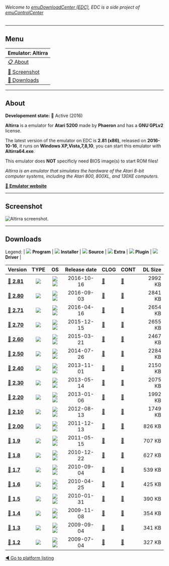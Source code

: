 ###### Welcome to [emuDownloadCenter (EDC)](https://github.com/PhoenixInteractiveNL/emuDownloadCenter/wiki/), EDC is a side project of [emuControlCenter](https://github.com/PhoenixInteractiveNL/emuControlCenter/wiki/)
***
## Menu
| **Emulator: Altirra** |
|:---------|
| [:clipboard: About](#about) |
| [:sunrise: Screenshot](#screenshot) |
| [:floppy_disk: Downloads](#downloads) |
***
## About
**Developement state:** :large_blue_circle: Active (2016)

**Altirra** is a emulator for **Atari 5200** made by **Phaeron** and has a **GNU GPLv2** license.

The latest version of the emulator on EDC is **2.81 (x86)**, released on **2016-10-16**, it runs on **Windows XP,Vista,7,8,10**, you can start this emulator with **Altirra64.exe**.

This emulator does **NOT** specificly need BIOS image(s) to start ROM files!

_Altirra is an emulator that simulates the hardware of the Atari 8-bit computer systems, including the Atari 800, 800XL, and 130XE computers._

[:link: **Emulator website**](http://www.virtualdub.org/altirra.html)
***
## Screenshot
![](https://raw.githubusercontent.com/PhoenixInteractiveNL/emuDownloadCenter/master/hooks/altirra/emulator_screen_01.jpg "Altirra screenshot.")
***
## Downloads
Legend:
| ![](https://raw.githubusercontent.com/wiki/PhoenixInteractiveNL/emuDownloadCenter/images_misc/icon_program_24.png) **Program** | 
![](https://raw.githubusercontent.com/wiki/PhoenixInteractiveNL/emuDownloadCenter/images_misc/icon_installer_24.png) **Installer** | 
![](https://raw.githubusercontent.com/wiki/PhoenixInteractiveNL/emuDownloadCenter/images_misc/icon_source_code_24.png) **Source** | 
![](https://raw.githubusercontent.com/wiki/PhoenixInteractiveNL/emuDownloadCenter/images_misc/icon_extra_24.png) **Extra** | 
![](https://raw.githubusercontent.com/wiki/PhoenixInteractiveNL/emuDownloadCenter/images_misc/icon_plugin_24.png) **Plugin** | 
![](https://raw.githubusercontent.com/wiki/PhoenixInteractiveNL/emuDownloadCenter/images_misc/icon_driver_24.png) **Driver** | 
 
| Version  | TYPE | OS | Release date  | CLOG | CONT | DL Size  |
|:---------|:----:|:--:|:-------------:|:-----|:-----|---------:|
| [:floppy_disk: **2.81**](https://github.com/PhoenixInteractiveNL/edc-repo0001/raw/master/altirra/2.81.7z) | ![](https://raw.githubusercontent.com/wiki/PhoenixInteractiveNL/emuDownloadCenter/images_misc/icon_program_24.png) | ![](https://raw.githubusercontent.com/wiki/PhoenixInteractiveNL/emuDownloadCenter/images_misc/logo_windows_24.png)![](https://raw.githubusercontent.com/wiki/PhoenixInteractiveNL/emuDownloadCenter/images_misc/icon_32-bit_24.png) | 2016-10-16 | [:page_facing_up:](https://github.com/PhoenixInteractiveNL/edc-repo0001/blob/master/altirra/2.81_changelog.txt) | [:mag_right:](https://github.com/PhoenixInteractiveNL/edc-repo0001/blob/master/altirra/2.81_contents.txt) | 2992 KB |
| [:floppy_disk: **2.80**](https://github.com/PhoenixInteractiveNL/edc-repo0001/raw/master/altirra/2.80.7z) | ![](https://raw.githubusercontent.com/wiki/PhoenixInteractiveNL/emuDownloadCenter/images_misc/icon_program_24.png) | ![](https://raw.githubusercontent.com/wiki/PhoenixInteractiveNL/emuDownloadCenter/images_misc/logo_windows_24.png)![](https://raw.githubusercontent.com/wiki/PhoenixInteractiveNL/emuDownloadCenter/images_misc/icon_32-bit_24.png) | 2016-09-03 | [:page_facing_up:](https://github.com/PhoenixInteractiveNL/edc-repo0001/blob/master/altirra/2.80_changelog.txt) | [:mag_right:](https://github.com/PhoenixInteractiveNL/edc-repo0001/blob/master/altirra/2.80_contents.txt) | 2841 KB |
| [:floppy_disk: **2.71**](https://github.com/PhoenixInteractiveNL/edc-repo0001/raw/master/altirra/2.71.7z) | ![](https://raw.githubusercontent.com/wiki/PhoenixInteractiveNL/emuDownloadCenter/images_misc/icon_program_24.png) | ![](https://raw.githubusercontent.com/wiki/PhoenixInteractiveNL/emuDownloadCenter/images_misc/logo_windows_24.png)![](https://raw.githubusercontent.com/wiki/PhoenixInteractiveNL/emuDownloadCenter/images_misc/icon_32-bit_24.png) | 2016-04-16 | [:page_facing_up:](https://github.com/PhoenixInteractiveNL/edc-repo0001/blob/master/altirra/2.71_changelog.txt) | [:mag_right:](https://github.com/PhoenixInteractiveNL/edc-repo0001/blob/master/altirra/2.71_contents.txt) | 2654 KB |
| [:floppy_disk: **2.70**](https://github.com/PhoenixInteractiveNL/edc-repo0001/raw/master/altirra/2.70.7z) | ![](https://raw.githubusercontent.com/wiki/PhoenixInteractiveNL/emuDownloadCenter/images_misc/icon_program_24.png) | ![](https://raw.githubusercontent.com/wiki/PhoenixInteractiveNL/emuDownloadCenter/images_misc/logo_windows_24.png)![](https://raw.githubusercontent.com/wiki/PhoenixInteractiveNL/emuDownloadCenter/images_misc/icon_32-bit_24.png) | 2015-12-15 | [:page_facing_up:](https://github.com/PhoenixInteractiveNL/edc-repo0001/blob/master/altirra/2.70_changelog.txt) | [:mag_right:](https://github.com/PhoenixInteractiveNL/edc-repo0001/blob/master/altirra/2.70_contents.txt) | 2655 KB |
| [:floppy_disk: **2.60**](https://github.com/PhoenixInteractiveNL/edc-repo0001/raw/master/altirra/2.60.7z) | ![](https://raw.githubusercontent.com/wiki/PhoenixInteractiveNL/emuDownloadCenter/images_misc/icon_program_24.png) | ![](https://raw.githubusercontent.com/wiki/PhoenixInteractiveNL/emuDownloadCenter/images_misc/logo_windows_24.png)![](https://raw.githubusercontent.com/wiki/PhoenixInteractiveNL/emuDownloadCenter/images_misc/icon_32-bit_24.png) | 2015-03-21 | [:page_facing_up:](https://github.com/PhoenixInteractiveNL/edc-repo0001/blob/master/altirra/2.60_changelog.txt) | [:mag_right:](https://github.com/PhoenixInteractiveNL/edc-repo0001/blob/master/altirra/2.60_contents.txt) | 2467 KB |
| [:floppy_disk: **2.50**](https://github.com/PhoenixInteractiveNL/edc-repo0001/raw/master/altirra/2.50.7z) | ![](https://raw.githubusercontent.com/wiki/PhoenixInteractiveNL/emuDownloadCenter/images_misc/icon_program_24.png) | ![](https://raw.githubusercontent.com/wiki/PhoenixInteractiveNL/emuDownloadCenter/images_misc/logo_windows_24.png)![](https://raw.githubusercontent.com/wiki/PhoenixInteractiveNL/emuDownloadCenter/images_misc/icon_32-bit_24.png) | 2014-07-26 | [:page_facing_up:](https://github.com/PhoenixInteractiveNL/edc-repo0001/blob/master/altirra/2.50_changelog.txt) | [:mag_right:](https://github.com/PhoenixInteractiveNL/edc-repo0001/blob/master/altirra/2.50_contents.txt) | 2284 KB |
| [:floppy_disk: **2.40**](https://github.com/PhoenixInteractiveNL/edc-repo0001/raw/master/altirra/2.40.7z) | ![](https://raw.githubusercontent.com/wiki/PhoenixInteractiveNL/emuDownloadCenter/images_misc/icon_program_24.png) | ![](https://raw.githubusercontent.com/wiki/PhoenixInteractiveNL/emuDownloadCenter/images_misc/logo_windows_24.png)![](https://raw.githubusercontent.com/wiki/PhoenixInteractiveNL/emuDownloadCenter/images_misc/icon_32-bit_24.png) | 2013-11-01 | [:page_facing_up:](https://github.com/PhoenixInteractiveNL/edc-repo0001/blob/master/altirra/2.40_changelog.txt) | [:mag_right:](https://github.com/PhoenixInteractiveNL/edc-repo0001/blob/master/altirra/2.40_contents.txt) | 2150 KB |
| [:floppy_disk: **2.30**](https://github.com/PhoenixInteractiveNL/edc-repo0001/raw/master/altirra/2.30.7z) | ![](https://raw.githubusercontent.com/wiki/PhoenixInteractiveNL/emuDownloadCenter/images_misc/icon_program_24.png) | ![](https://raw.githubusercontent.com/wiki/PhoenixInteractiveNL/emuDownloadCenter/images_misc/logo_windows_24.png)![](https://raw.githubusercontent.com/wiki/PhoenixInteractiveNL/emuDownloadCenter/images_misc/icon_32-bit_24.png) | 2013-05-14 | [:page_facing_up:](https://github.com/PhoenixInteractiveNL/edc-repo0001/blob/master/altirra/2.30_changelog.txt) | [:mag_right:](https://github.com/PhoenixInteractiveNL/edc-repo0001/blob/master/altirra/2.30_contents.txt) | 2075 KB |
| [:floppy_disk: **2.20**](https://github.com/PhoenixInteractiveNL/edc-repo0001/raw/master/altirra/2.20.7z) | ![](https://raw.githubusercontent.com/wiki/PhoenixInteractiveNL/emuDownloadCenter/images_misc/icon_program_24.png) | ![](https://raw.githubusercontent.com/wiki/PhoenixInteractiveNL/emuDownloadCenter/images_misc/logo_windows_24.png)![](https://raw.githubusercontent.com/wiki/PhoenixInteractiveNL/emuDownloadCenter/images_misc/icon_32-bit_24.png) | 2013-01-06 | [:page_facing_up:](https://github.com/PhoenixInteractiveNL/edc-repo0001/blob/master/altirra/2.20_changelog.txt) | [:mag_right:](https://github.com/PhoenixInteractiveNL/edc-repo0001/blob/master/altirra/2.20_contents.txt) | 1992 KB |
| [:floppy_disk: **2.10**](https://github.com/PhoenixInteractiveNL/edc-repo0001/raw/master/altirra/2.10.7z) | ![](https://raw.githubusercontent.com/wiki/PhoenixInteractiveNL/emuDownloadCenter/images_misc/icon_program_24.png) | ![](https://raw.githubusercontent.com/wiki/PhoenixInteractiveNL/emuDownloadCenter/images_misc/logo_windows_24.png)![](https://raw.githubusercontent.com/wiki/PhoenixInteractiveNL/emuDownloadCenter/images_misc/icon_32-bit_24.png) | 2012-08-13 | [:page_facing_up:](https://github.com/PhoenixInteractiveNL/edc-repo0001/blob/master/altirra/2.10_changelog.txt) | [:mag_right:](https://github.com/PhoenixInteractiveNL/edc-repo0001/blob/master/altirra/2.10_contents.txt) | 1749 KB |
| [:floppy_disk: **2.00**](https://github.com/PhoenixInteractiveNL/edc-repo0001/raw/master/altirra/2.00.7z) | ![](https://raw.githubusercontent.com/wiki/PhoenixInteractiveNL/emuDownloadCenter/images_misc/icon_program_24.png) | ![](https://raw.githubusercontent.com/wiki/PhoenixInteractiveNL/emuDownloadCenter/images_misc/logo_windows_24.png)![](https://raw.githubusercontent.com/wiki/PhoenixInteractiveNL/emuDownloadCenter/images_misc/icon_32-bit_24.png) | 2011-12-13 | [:page_facing_up:](https://github.com/PhoenixInteractiveNL/edc-repo0001/blob/master/altirra/2.00_changelog.txt) | [:mag_right:](https://github.com/PhoenixInteractiveNL/edc-repo0001/blob/master/altirra/2.00_contents.txt) | 826 KB |
| [:floppy_disk: **1.9**](https://github.com/PhoenixInteractiveNL/edc-repo0001/raw/master/altirra/1.9.7z) | ![](https://raw.githubusercontent.com/wiki/PhoenixInteractiveNL/emuDownloadCenter/images_misc/icon_program_24.png) | ![](https://raw.githubusercontent.com/wiki/PhoenixInteractiveNL/emuDownloadCenter/images_misc/logo_windows_24.png)![](https://raw.githubusercontent.com/wiki/PhoenixInteractiveNL/emuDownloadCenter/images_misc/icon_32-bit_24.png) | 2011-05-15 | [:page_facing_up:](https://github.com/PhoenixInteractiveNL/edc-repo0001/blob/master/altirra/1.9_changelog.txt) | [:mag_right:](https://github.com/PhoenixInteractiveNL/edc-repo0001/blob/master/altirra/1.9_contents.txt) | 707 KB |
| [:floppy_disk: **1.8**](https://github.com/PhoenixInteractiveNL/edc-repo0001/raw/master/altirra/1.8.7z) | ![](https://raw.githubusercontent.com/wiki/PhoenixInteractiveNL/emuDownloadCenter/images_misc/icon_program_24.png) | ![](https://raw.githubusercontent.com/wiki/PhoenixInteractiveNL/emuDownloadCenter/images_misc/logo_windows_24.png)![](https://raw.githubusercontent.com/wiki/PhoenixInteractiveNL/emuDownloadCenter/images_misc/icon_32-bit_24.png) | 2010-12-22 | [:page_facing_up:](https://github.com/PhoenixInteractiveNL/edc-repo0001/blob/master/altirra/1.8_changelog.txt) | [:mag_right:](https://github.com/PhoenixInteractiveNL/edc-repo0001/blob/master/altirra/1.8_contents.txt) | 627 KB |
| [:floppy_disk: **1.7**](https://github.com/PhoenixInteractiveNL/edc-repo0001/raw/master/altirra/1.7.7z) | ![](https://raw.githubusercontent.com/wiki/PhoenixInteractiveNL/emuDownloadCenter/images_misc/icon_program_24.png) | ![](https://raw.githubusercontent.com/wiki/PhoenixInteractiveNL/emuDownloadCenter/images_misc/logo_windows_24.png)![](https://raw.githubusercontent.com/wiki/PhoenixInteractiveNL/emuDownloadCenter/images_misc/icon_32-bit_24.png) | 2010-09-04 | [:page_facing_up:](https://github.com/PhoenixInteractiveNL/edc-repo0001/blob/master/altirra/1.7_changelog.txt) | [:mag_right:](https://github.com/PhoenixInteractiveNL/edc-repo0001/blob/master/altirra/1.7_contents.txt) | 539 KB |
| [:floppy_disk: **1.6**](https://github.com/PhoenixInteractiveNL/edc-repo0001/raw/master/altirra/1.6.7z) | ![](https://raw.githubusercontent.com/wiki/PhoenixInteractiveNL/emuDownloadCenter/images_misc/icon_program_24.png) | ![](https://raw.githubusercontent.com/wiki/PhoenixInteractiveNL/emuDownloadCenter/images_misc/logo_windows_24.png)![](https://raw.githubusercontent.com/wiki/PhoenixInteractiveNL/emuDownloadCenter/images_misc/icon_32-bit_24.png) | 2010-04-25 | [:page_facing_up:](https://github.com/PhoenixInteractiveNL/edc-repo0001/blob/master/altirra/1.6_changelog.txt) | [:mag_right:](https://github.com/PhoenixInteractiveNL/edc-repo0001/blob/master/altirra/1.6_contents.txt) | 425 KB |
| [:floppy_disk: **1.5**](https://github.com/PhoenixInteractiveNL/edc-repo0001/raw/master/altirra/1.5.7z) | ![](https://raw.githubusercontent.com/wiki/PhoenixInteractiveNL/emuDownloadCenter/images_misc/icon_program_24.png) | ![](https://raw.githubusercontent.com/wiki/PhoenixInteractiveNL/emuDownloadCenter/images_misc/logo_windows_24.png)![](https://raw.githubusercontent.com/wiki/PhoenixInteractiveNL/emuDownloadCenter/images_misc/icon_32-bit_24.png) | 2010-01-31 | [:page_facing_up:](https://github.com/PhoenixInteractiveNL/edc-repo0001/blob/master/altirra/1.5_changelog.txt) | [:mag_right:](https://github.com/PhoenixInteractiveNL/edc-repo0001/blob/master/altirra/1.5_contents.txt) | 390 KB |
| [:floppy_disk: **1.4**](https://github.com/PhoenixInteractiveNL/edc-repo0001/raw/master/altirra/1.4.7z) | ![](https://raw.githubusercontent.com/wiki/PhoenixInteractiveNL/emuDownloadCenter/images_misc/icon_program_24.png) | ![](https://raw.githubusercontent.com/wiki/PhoenixInteractiveNL/emuDownloadCenter/images_misc/logo_windows_24.png)![](https://raw.githubusercontent.com/wiki/PhoenixInteractiveNL/emuDownloadCenter/images_misc/icon_32-bit_24.png) | 2009-11-08 | [:page_facing_up:](https://github.com/PhoenixInteractiveNL/edc-repo0001/blob/master/altirra/1.4_changelog.txt) | [:mag_right:](https://github.com/PhoenixInteractiveNL/edc-repo0001/blob/master/altirra/1.4_contents.txt) | 354 KB |
| [:floppy_disk: **1.3**](https://github.com/PhoenixInteractiveNL/edc-repo0001/raw/master/altirra/1.3.7z) | ![](https://raw.githubusercontent.com/wiki/PhoenixInteractiveNL/emuDownloadCenter/images_misc/icon_program_24.png) | ![](https://raw.githubusercontent.com/wiki/PhoenixInteractiveNL/emuDownloadCenter/images_misc/logo_windows_24.png)![](https://raw.githubusercontent.com/wiki/PhoenixInteractiveNL/emuDownloadCenter/images_misc/icon_32-bit_24.png) | 2009-09-04 | [:page_facing_up:](https://github.com/PhoenixInteractiveNL/edc-repo0001/blob/master/altirra/1.3_changelog.txt) | [:mag_right:](https://github.com/PhoenixInteractiveNL/edc-repo0001/blob/master/altirra/1.3_contents.txt) | 341 KB |
| [:floppy_disk: **1.2**](https://github.com/PhoenixInteractiveNL/edc-repo0001/raw/master/altirra/1.2.7z) | ![](https://raw.githubusercontent.com/wiki/PhoenixInteractiveNL/emuDownloadCenter/images_misc/icon_program_24.png) | ![](https://raw.githubusercontent.com/wiki/PhoenixInteractiveNL/emuDownloadCenter/images_misc/logo_windows_24.png)![](https://raw.githubusercontent.com/wiki/PhoenixInteractiveNL/emuDownloadCenter/images_misc/icon_32-bit_24.png) | 2009-07-04 | [:page_facing_up:](https://github.com/PhoenixInteractiveNL/edc-repo0001/blob/master/altirra/1.2_changelog.txt) | [:mag_right:](https://github.com/PhoenixInteractiveNL/edc-repo0001/blob/master/altirra/1.2_contents.txt) | 327 KB |

[:arrow_backward: Go to platform listing](https://github.com/PhoenixInteractiveNL/emuDownloadCenter/wiki/EDC-Platform-List)
